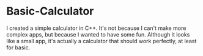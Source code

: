 # Basic-Calculator
I created a simple calculator in C++. It's not because I can't make more complex apps, but because I wanted to have some fun. Although it looks like a small app, it's actually a calculator that should work perfectly, at least for basic.
